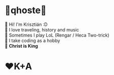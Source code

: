 # 💚qhoste💚
💚 Hi! I'm Krisztián :D <br> 
💚 I love traveling, history and music <br>
💚 Sometimes I play LoL (Rengar / Heca Two-trick) <br>
💚 I take coding as a hobby <br>
💚 **Christ is King** <br>
# ❤️K+A
